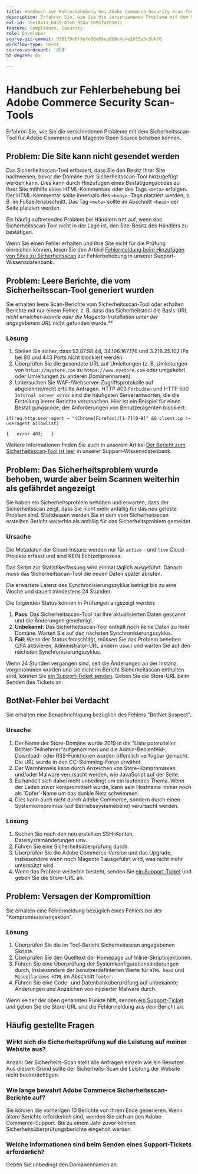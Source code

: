 ```yaml
---
title: Handbuch zur Fehlerbehebung bei Adobe Commerce Security Scan-Tools
description: Erfahren Sie, wie Sie die verschiedenen Probleme mit dem Sicherheitsscan-Tool für Adobe Commerce und Magento Open Source beheben können.
exl-id: 35e18a11-bda9-47eb-924a-1095f4f01017
feature: Compliance, Security
role: Developer
source-git-commit: 958179e0f3efe08e65ea8b0c4c4e1015e3c5bb76
workflow-type: tm+mt
source-wordcount: '859'
ht-degree: 0%

---
```


# Handbuch zur Fehlerbehebung bei Adobe Commerce Security Scan-Tools

Erfahren Sie, wie Sie die verschiedenen Probleme mit dem Sicherheitsscan-Tool für Adobe Commerce und Magento Open Source beheben können.

## Problem: Die Site kann nicht gesendet werden

Das Sicherheitsscan-Tool erfordert, dass Sie den Besitz Ihrer Site nachweisen, bevor die Domäne zum Sicherheitsscan-Tool hinzugefügt werden kann. Dies kann durch Hinzufügen eines Bestätigungscodes zu Ihrer Site mithilfe eines HTML-Kommentars oder des Tags `<meta>` erfolgen. Der HTML-Kommentar sollte innerhalb des `<body>` -Tags platziert werden, z. B. im Fußzeilenabschnitt. Das Tag `<meta>` sollte im Abschnitt `<head>` der Seite platziert werden.

Ein häufig auftretendes Problem bei Händlern tritt auf, wenn das Sicherheitsscan-Tool nicht in der Lage ist, den Site-Besitz des Händlers zu bestätigen.

Wenn Sie einen Fehler erhalten und Ihre Site nicht für die Prüfung einreichen können, lesen Sie den Artikel [Fehlermeldung beim Hinzufügen von Sites zu Sicherheitsscan](/help/troubleshooting/miscellaneous/error-message-adding-site-into-security-scan.md) zur Fehlerbehebung in unserer Support-Wissensdatenbank.

## Problem: Leere Berichte, die vom Sicherheitsscan-Tool generiert wurden

Sie erhalten leere Scan-Berichte vom Sicherheitsscan-Tool oder erhalten Berichte mit nur einem Fehler, z. B. dass das Sicherheitstool die Basis-URL *nicht erreichen konnte oder die Magento-Installation unter der angegebenen URL* nicht gefunden wurde.**

### Lösung

1. Stellen Sie sicher, dass 52.87.98.44, 34.196.167.176 und 3.218.25.102 IPs bei 80 und 443 Ports nicht blockiert werden.
1. Überprüfen Sie die gesendete URL auf Umleitungen (z. B. Umleitungen von `https://mystore.com` zu `https://www.mystore.com` oder umgekehrt oder Umleitungen zu anderen Domänennamen).
1. Untersuchen Sie WAF-/Webserver-Zugriffsprotokolle auf abgelehnte/nicht erfüllte Anfragen. HTTP 403 `Forbidden` und HTTP 500 `Internal server error` sind die häufigsten Serverantworten, die die Erstellung leerer Berichte verursachen. Hier ist ein Beispiel für einen Bestätigungscode, der Anforderungen von Benutzeragenten blockiert:

```code block
if(req.http.user-agent ~ "(Chrome|Firefox)/[1-7][0-9]" && client.ip !~ useragent_allowlist)

{   error 403;   }
```

Weitere Informationen finden Sie auch in unserem Artikel [Der Bericht zum Sicherheitsscan-Tool ist leer](/help/troubleshooting/miscellaneous/the-security-scan-tool-report-is-blank.md) in unserer Support-Wissensdatenbank.

## Problem: Das Sicherheitsproblem wurde behoben, wurde aber beim Scannen weiterhin als gefährdet angezeigt

Sie haben ein Sicherheitsproblem behoben und erwarten, dass der Sicherheitsscan zeigt, dass Sie nicht mehr anfällig für das neu gelöste Problem sind. Stattdessen werden Sie in dem vom Sicherheitsscan erstellten Bericht weiterhin als anfällig für das Sicherheitsproblem gemeldet.

### Ursache

Die Metadaten der Cloud-Instanz werden nur für `active` - und `live` Cloud-Projekte erfasst und sind KEIN Echtzeitprozess.

Das Skript zur Statistikerfassung wird einmal täglich ausgeführt. Danach muss das Sicherheitsscan-Tool die neuen Daten später abrufen.

Die erwartete Latenz des Synchronisierungszyklus beträgt bis zu eine Woche und dauert mindestens 24 Stunden.

Die folgenden Status können in Prüfungen angezeigt werden:

1. **Pass**: Das Sicherheitsscan-Tool hat Ihre aktualisierten Daten gescannt und die Änderungen genehmigt.
1. **Unbekannt**: Das Sicherheitsscan-Tool enthält noch keine Daten zu Ihrer Domäne. Warten Sie auf den nächsten Synchronisierungszyklus.
1. **Fail**: Wenn der Status fehlschlägt, müssen Sie das Problem beheben (2FA aktivieren, Administrator-URL ändern usw.) und warten Sie auf den nächsten Synchronisierungszyklus.

Wenn 24 Stunden vergangen sind, seit die Änderungen an der Instanz vorgenommen wurden und sie nicht im Bericht Sicherheitsscan enthalten sind, können Sie [ein Support-Ticket senden](/help/help-center-guide/help-center/magento-help-center-user-guide.md#submit-ticket). Geben Sie die Store-URL beim Senden des Tickets an.

## BotNet-Fehler bei Verdacht

Sie erhalten eine Benachrichtigung bezüglich des Fehlers &quot;BotNet Suspect&quot;.

### Ursache

1. Der Name der Store-Domäne wurde 2019 in die &quot;Liste potenzieller BotNet-Teilnehmer&quot;aufgenommen und die Admin-Bedienfeld-, Download- oder RSS-Funktionen wurden öffentlich verfügbar gemacht. Die URL wurde in den CC-Skimming-Foren erwähnt.
1. Der Warnhinweis kann durch Anzeichen von Store-Kompromissen und/oder Malware verursacht werden, wie JavaScript auf der Seite.
1. Es handelt sich dabei nicht unbedingt um ein laufendes Thema. Wenn der Laden zuvor kompromittiert wurde, kann sein Hostname immer noch als &#39;Opfer&#39;-Name um das dunkle Netz schwimmen.
1. Dies kann auch nicht durch Adobe Commerce, sondern durch einen Systemkompromiss (auf Betriebssystemebene) verursacht werden.

### Lösung

1. Suchen Sie nach den neu erstellten SSH-Konten, Dateisystemänderungen usw.
1. Führen Sie eine Sicherheitsüberprüfung durch.
1. Überprüfen Sie die Adobe Commerce-Version und das Upgrade, insbesondere wenn noch Magento 1 ausgeführt wird, was nicht mehr unterstützt wird.
1. Wenn das Problem weiterhin besteht, senden Sie [ein Support-Ticket](/help/help-center-guide/help-center/magento-help-center-user-guide.md#submit-ticket) und geben Sie die Store-URL an.

## Problem: Versagen der Kompromittion

Sie erhalten eine Fehlermeldung bezüglich eines Fehlers bei der &quot;Kompromissionsinjektion&quot;.

### Lösung

1. Überprüfen Sie die im Tool-Bericht Sicherheitsscan angegebenen Skripte.
1. Überprüfen Sie den Quelltext der Homepage auf Inline-Skriptinjektionen.
1. Führen Sie eine Überprüfung der Systemkonfigurationsänderungen durch, insbesondere der benutzerdefinierten Werte für `HTML head` und `Miscellaneous HTML` im Abschnitt `footer`.
1. Führen Sie eine Code- und Datenbanküberprüfung auf unbekannte Änderungen und Anzeichen von injizierter Malware durch.

Wenn keiner der oben genannten Punkte hilft, senden [ein Support-Ticket](/help/help-center-guide/help-center/magento-help-center-user-guide.md#submit-ticket) und geben Sie die Store-URL und die Fehlermeldung aus dem Bericht an.

## Häufig gestellte Fragen

### Wirkt sich die Sicherheitsprüfung auf die Leistung auf meiner Website aus?

Anzahl Der Sicherheits-Scan stellt alle Anfragen einzeln wie ein Benutzer. Aus diesem Grund sollte der Sicherheits-Scan die Leistung der Website nicht beeinträchtigen.

### Wie lange bewahrt Adobe Commerce Sicherheitsscan-Berichte auf?

Sie können die vorherigen 10 Berichte von Ihrem Ende generieren. Wenn ältere Berichte erforderlich sind, wenden Sie sich an den Adobe Commerce-Support. Bis zu einem Jahr zuvor können Sicherheitsüberprüfungsberichte eingeholt werden.

### Welche Informationen sind beim Senden eines Support-Tickets erforderlich?

Geben Sie unbedingt den Domänennamen an.
